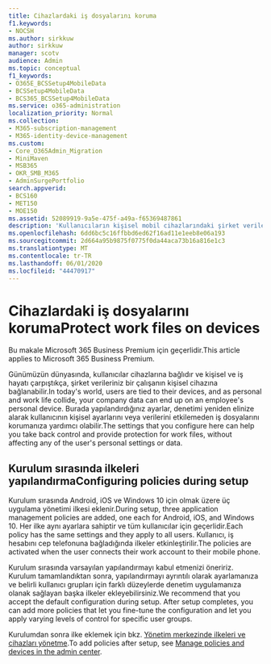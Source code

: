 ```yaml
---
title: Cihazlardaki iş dosyalarını koruma
f1.keywords:
- NOCSH
ms.author: sirkkuw
author: sirkkuw
manager: scotv
audience: Admin
ms.topic: conceptual
f1_keywords:
- O365E_BCSSetup4MobileData
- BCSSetup4MobileData
- BCS365_BCSSetup4MobileData
ms.service: o365-administration
localization_priority: Normal
ms.collection:
- M365-subscription-management
- M365-identity-device-management
ms.custom:
- Core_O365Admin_Migration
- MiniMaven
- MSB365
- OKR_SMB_M365
- AdminSurgePortfolio
search.appverid:
- BCS160
- MET150
- MOE150
ms.assetid: 52089919-9a5e-475f-a49a-f65369487861
description: 'Kullanıcıların kişisel mobil cihazlarındaki şirket verilerini korumak için varsayılan yapılandırma ve uygulama yönetimi ilkeleri ekleme hakkında bilgi edinin. '
ms.openlocfilehash: 6dd6bc5c16ffbbd6ed62f16ad11e1eeb8e06a193
ms.sourcegitcommit: 2d664a95b9875f0775f0da44aca73b16a816e1c3
ms.translationtype: MT
ms.contentlocale: tr-TR
ms.lasthandoff: 06/01/2020
ms.locfileid: "44470917"
---
```

# <a name="protect-work-files-on-devices"></a><span data-ttu-id="9b4e9-103">Cihazlardaki iş dosyalarını koruma</span><span class="sxs-lookup"><span data-stu-id="9b4e9-103">Protect work files on devices</span></span>

<span data-ttu-id="9b4e9-104">Bu makale Microsoft 365 Business Premium için geçerlidir.</span><span class="sxs-lookup"><span data-stu-id="9b4e9-104">This article applies to Microsoft 365 Business Premium.</span></span>

<span data-ttu-id="9b4e9-105">Günümüzün dünyasında, kullanıcılar cihazlarına bağlıdır ve kişisel ve iş hayatı çarpıştıkça, şirket verileriniz bir çalışanın kişisel cihazına bağlanabilir.</span><span class="sxs-lookup"><span data-stu-id="9b4e9-105">In today's world, users are tied to their devices, and as personal and work life collide, your company data can end up on an employee's personal device.</span></span> <span data-ttu-id="9b4e9-106">Burada yapılandırdığınız ayarlar, denetimi yeniden elinize alarak kullanıcının kişisel ayarlarını veya verilerini etkilemeden iş dosyalarını korumanıza yardımcı olabilir.</span><span class="sxs-lookup"><span data-stu-id="9b4e9-106">The settings that you configure here can help you take back control and provide protection for work files, without affecting any of the user's personal settings or data.</span></span>
  
## <a name="configuring-policies-during-setup"></a><span data-ttu-id="9b4e9-107">Kurulum sırasında ilkeleri yapılandırma</span><span class="sxs-lookup"><span data-stu-id="9b4e9-107">Configuring policies during setup</span></span>

<span data-ttu-id="9b4e9-108">Kurulum sırasında Android, iOS ve Windows 10 için olmak üzere üç uygulama yönetimi ilkesi eklenir.</span><span class="sxs-lookup"><span data-stu-id="9b4e9-108">During setup, three application management policies are added, one each for Android, iOS, and Windows 10.</span></span> <span data-ttu-id="9b4e9-109">Her ilke aynı ayarlara sahiptir ve tüm kullanıcılar için geçerlidir.</span><span class="sxs-lookup"><span data-stu-id="9b4e9-109">Each policy has the same settings and they apply to all users.</span></span> <span data-ttu-id="9b4e9-110">Kullanıcı, iş hesabını cep telefonuna bağladığında ilkeler etkinleştirilir.</span><span class="sxs-lookup"><span data-stu-id="9b4e9-110">The policies are activated when the user connects their work account to their mobile phone.</span></span>
  
<span data-ttu-id="9b4e9-p103">Kurulum sırasında varsayılan yapılandırmayı kabul etmenizi öneririz. Kurulum tamamlandıktan sonra, yapılandırmayı ayrıntılı olarak ayarlamanıza ve belirli kullanıcı grupları için farklı düzeylerde denetim uygulamanıza olanak sağlayan başka ilkeler ekleyebilirsiniz.</span><span class="sxs-lookup"><span data-stu-id="9b4e9-p103">We recommend that you accept the default configuration during setup. After setup completes, you can add more policies that let you fine-tune the configuration and let you apply varying levels of control for specific user groups.</span></span>
  
<span data-ttu-id="9b4e9-113">Kurulumdan sonra ilke eklemek için bkz. [Yönetim merkezinde ilkeleri ve cihazları yönetme](manage.md).</span><span class="sxs-lookup"><span data-stu-id="9b4e9-113">To add policies after setup, see [Manage policies and devices in the admin center](manage.md).</span></span>
